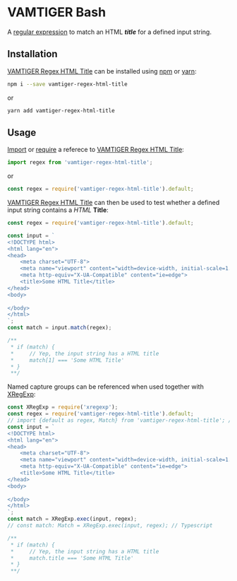 # VAMTIGER Bash
A [regular expression](https://developer.mozilla.org/en-US/docs/Web/JavaScript/Guide/Regular_Expressions) to match an HTML **_title_** for a defined input string.

## Installation
[VAMTIGER Regex HTML Title](https://github.com/vamtiger-project/vamtiger-regex-html-title) can be installed using [npm](https://www.npmjs.com/) or [yarn]():
```bash
npm i --save vamtiger-regex-html-title
```
or
```bash
yarn add vamtiger-regex-html-title
```

## Usage
[Import](https://developer.mozilla.org/en-US/docs/Web/JavaScript/Reference/Statements/import) or [require](https://nodejs.org/api/modules.html#modules_require) a referece to [VAMTIGER Regex HTML Title](https://github.com/vamtiger-project/vamtiger-regex-html-title):
```javascript
import regex from 'vamtiger-regex-html-title';
```
or
```javascript
const regex = require('vamtiger-regex-html-title').default;
```

[VAMTIGER Regex HTML Title](https://github.com/vamtiger-project/vamtiger-regex-html-title) can then be used to test whether a defined input string contains a _HTML_ **Title**:
```javascript
const regex = require('vamtiger-regex-html-title').default;

const input = `
<!DOCTYPE html>
<html lang="en">
<head>
    <meta charset="UTF-8">
    <meta name="viewport" content="width=device-width, initial-scale=1.0">
    <meta http-equiv="X-UA-Compatible" content="ie=edge">
    <title>Some HTML Title</title>
</head>
<body>
    
</body>
</html>
`;
const match = input.match(regex);

/**
 * if (match) {
 *     // Yep, the input string has a HTML title
 *     match[1] === 'Some HTML Title'
 * }
 **/
```

Named capture groups can be referenced when used together with [XRegExp](https://www.npmjs.com/package/xregexp):
```javascript
const XRegExp = require('xregexp');
const regex = require('vamtiger-regex-html-title').default;
// import {default as regex, Match} from 'vamtiger-regex-html-title'; // Typescript
const input = `
<!DOCTYPE html>
<html lang="en">
<head>
    <meta charset="UTF-8">
    <meta name="viewport" content="width=device-width, initial-scale=1.0">
    <meta http-equiv="X-UA-Compatible" content="ie=edge">
    <title>Some HTML Title</title>
</head>
<body>
    
</body>
</html>
`;
const match = XRegExp.exec(input, regex);
// const match: Match = XRegExp.exec(input, regex); // Typescript

/**
 * if (match) {
 *     // Yep, the input string has a HTML title
 *     match.title === 'Some HTML Title'
 * }
 **/
```